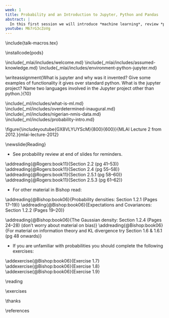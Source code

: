 ```yaml
---
week: 1
title: Probability and an Introduction to Jupyter, Python and Pandas
abstract: |
  In this first session we will introduce *machine learning*, review *probability* and begin familiarization with the Jupyter notebook, python and pandas.
youtube: M67rG3cZoVg
---
```


\include{talk-macros.tex}

\installcode{pods}

\include{_mlai/includes/welcome.md}
\include{_mlai/includes/assumed-knowledge.md}
\include{_mlai/includes/environment-python-jupyter.md}

\writeassignment{What is jupyter and why was it invented? Give some
examples of functionality it gives over standard python. What is the jupyter
project? Name two languages involved in the Jupyter project other than python.}{10}

\include{_ml/includes/what-is-ml.md}
\include{_ml/includes/overdetermined-inaugural.md}
\include{_ml/includes/nigerian-nmis-data.md}
\include{_ml/includes/probability-intro.md}

<!--\subsection{Assignment Questions}

\notes{The questions in the above lab sheet need to be
answered and handed in before 09:00 on 7th October 2014 (i.e. before next
lecture). The hand should be done via file upload through
[MOLE](http://vle.shef.ac.uk).}-->

<!--\subsection{More Fun on the Python Data Farm}

\notes{If you want to explore more of the things
you can do with movies and python you might be interested in the `imdbpy` python
library.}

\notes{You can try installing it using `pip` as follows.}

\installcode{IMDbPY}

\notes{If this doesn't work on your machine, try following instructions on
(http://imdbpy.sourceforge.net/)}

\notes{Once you've installed `imdbpy` you can test it
works with the following script, which should list movies with the word 'python'
in their title. To run the code in the following box, simply click the box and
press `SHIFT-enter` or `CTRL-enter`. Then you can try running the code below.}

\code{from imdb import IMDb
ia = IMDb()

for movie in ia.search_movie('python'):
    print(movie)}-->

\figure{\includeyoutube{GX8VLYUYScM}{800}{600}}{MLAI Lecture 2 from 2012.}{mlai-lecture-2012}

\newslide{Reading}

-   See probability review at end of slides for reminders.

\addreading{@Rogers:book11}{Section 2.2 (pg 41–53)}
\addreading{@Rogers:book11}{Section 2.4 (pg 55–58)}
\addreading{@Rogers:book11}{Section 2.5.1 (pg 58–60)}
\addreading{@Rogers:book11}{Section 2.5.3 (pg 61–62)}

- For other material in Bishop read:

\addreading{@Bishop:book06}{Probability densities: Section 1.2.1 (Pages 17–19)}
\addreading{@Bishop:book06}{Expectations and Covariances: Section 1.2.2 (Pages 19–20)}

\addreading{@Bishop:book06}{The Gaussian density: Section 1.2.4 (Pages 24–28) (don’t worry about material on bias)}
\addreading{@Bishop:book06}{For material on information theory and KL divergence try Section 1.6 & 1.6.1 (pg 48 onwards)}

- If you are unfamiliar with probabilities you should complete the
    following exercises:

\addexercise{@Bishop:book06}{Exercise 1.7}
\addexercise{@Bishop:book06}{Exercise 1.8}
\addexercise{@Bishop:book06}{Exercise 1.9}

\reading

\exercises

\thanks

\references


